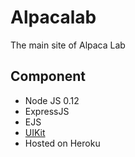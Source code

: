 # Alpacalab

The main site of Alpaca Lab

Component
---------
- Node JS 0.12
- ExpressJS
- EJS
- [UIKit](http://getuikit.com/docs/base.html)
- Hosted on Heroku
